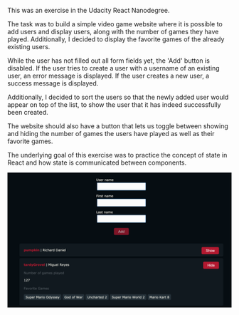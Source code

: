 This was an exercise in the Udacity React Nanodegree.

The task was to build a simple video game website where it is possible to add users and display users, along with the number of games they have played. Additionally, I decided to display the favorite games of the already existing users.

While the user has not filled out all form fields yet, the 'Add' button is disabled.
If the user tries to create a user with a username of an existing user, an error message is displayed.
If the user creates a new user, a success message is displayed.

Additionally, I decided to sort the users so that the newly added user would appear on top of the list, to show the user that it has indeed successfully been created.

The website should also have a button that lets us toggle between showing and hiding the number of games the users have played as well as their favorite games.

The underlying goal of this exercise was to practice the concept of state in React and how state is communicated between components.

![project screenshot with form to create new user and list of existing users](https://raw.githubusercontent.com/runimo/reactnd-exercise07/master/screenshot-reactnd-exercise07.png)
